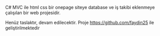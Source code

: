 C# MVC ile html css bir onepage siteye database ve iş takibi eklenmeye çalışılan bir web projesidir.

Henüz taslaktır, devam edilecektir.
Proje https://github.com/faydin25 ile geliştirilmektedir
